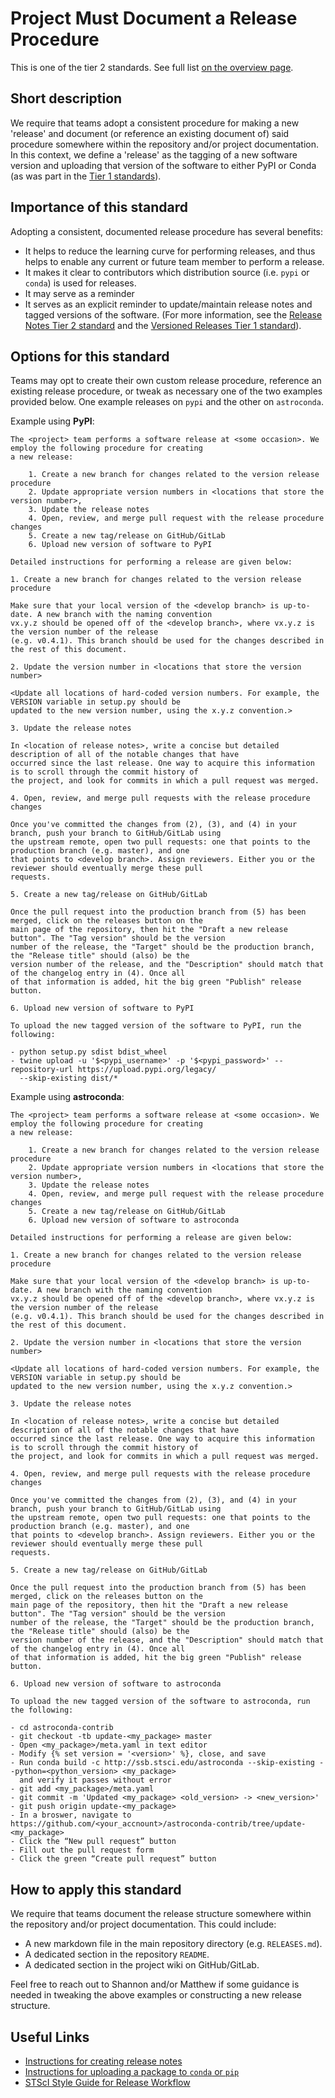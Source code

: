 # Project Must Document a Release Procedure

This is one of the tier 2 standards. See full list [on the overview page](README.md).

## Short description

We require that teams adopt a consistent procedure for making a new 'release' and document (or reference an existing document of) said procedure somewhere within the repository and/or project documentation.  In this context, we define a 'release' as the tagging of a new software version and uploading that version of the software to either PyPI or Conda (as was part in the [Tier 1 standards](https://github.com/spacetelescope/ins-jwst-community-software/blob/master/tier1_standards/conda_or_pip.md)).

## Importance of this standard

Adopting a consistent, documented release procedure has several benefits:

- It helps to reduce the learning curve for performing releases, and thus helps to enable any current or future team member to perform a release.
- It makes it clear to contributors which distribution source (i.e. `pypi` or `conda`) is used for releases.
- It may serve as a reminder
- It serves as an explicit reminder to update/maintain release notes and tagged versions of the software. (For more information, see the [Release Notes Tier 2 standard](release_notes.md) and the [Versioned Releases Tier 1 standard](https://github.com/spacetelescope/ins-jwst-community-software/blob/master/tier1_standards/versioned_releases.md)).

## Options for this standard

Teams may opt to create their own custom release procedure, reference an existing release procedure, or tweak as necessary one of the two examples provided below.  One example releases on `pypi` and the other on `astroconda`.

Example using **PyPI**:

```
The <project> team performs a software release at <some occasion>. We employ the following procedure for creating
a new release:

    1. Create a new branch for changes related to the version release procedure
    2. Update appropriate version numbers in <locations that store the version number>,
    3. Update the release notes
    4. Open, review, and merge pull request with the release procedure changes
    5. Create a new tag/release on GitHub/GitLab
    6. Upload new version of software to PyPI

Detailed instructions for performing a release are given below:

1. Create a new branch for changes related to the version release procedure

Make sure that your local version of the <develop branch> is up-to-date. A new branch with the naming convention
vx.y.z should be opened off of the <develop branch>, where vx.y.z is the version number of the release
(e.g. v0.4.1). This branch should be used for the changes described in the rest of this document.

2. Update the version number in <locations that store the version number>

<Update all locations of hard-coded version numbers. For example, the VERSION variable in setup.py should be
updated to the new version number, using the x.y.z convention.>

3. Update the release notes

In <location of release notes>, write a concise but detailed description of all of the notable changes that have
occurred since the last release. One way to acquire this information is to scroll through the commit history of
the project, and look for commits in which a pull request was merged.

4. Open, review, and merge pull requests with the release procedure changes

Once you've committed the changes from (2), (3), and (4) in your branch, push your branch to GitHub/GitLab using
the upstream remote, open two pull requests: one that points to the production branch (e.g. master), and one
that points to <develop branch>. Assign reviewers. Either you or the reviewer should eventually merge these pull
requests.

5. Create a new tag/release on GitHub/GitLab

Once the pull request into the production branch from (5) has been merged, click on the releases button on the
main page of the repository, then hit the "Draft a new release button". The "Tag version" should be the version
number of the release, the "Target" should be the production branch, the "Release title" should (also) be the
version number of the release, and the "Description" should match that of the changelog entry in (4). Once all
of that information is added, hit the big green "Publish" release button.

6. Upload new version of software to PyPI

To upload the new tagged version of the software to PyPI, run the following:

- python setup.py sdist bdist_wheel
- twine upload -u '$<pypi_username>' -p '$<pypi_password>' --repository-url https://upload.pypi.org/legacy/
  --skip-existing dist/*
```

Example using **astroconda**:

```
The <project> team performs a software release at <some occasion>. We employ the following procedure for creating
a new release:

    1. Create a new branch for changes related to the version release procedure
    2. Update appropriate version numbers in <locations that store the version number>,
    3. Update the release notes
    4. Open, review, and merge pull request with the release procedure changes
    5. Create a new tag/release on GitHub/GitLab
    6. Upload new version of software to astroconda

Detailed instructions for performing a release are given below:

1. Create a new branch for changes related to the version release procedure

Make sure that your local version of the <develop branch> is up-to-date. A new branch with the naming convention
vx.y.z should be opened off of the <develop branch>, where vx.y.z is the version number of the release
(e.g. v0.4.1). This branch should be used for the changes described in the rest of this document.

2. Update the version number in <locations that store the version number>

<Update all locations of hard-coded version numbers. For example, the VERSION variable in setup.py should be
updated to the new version number, using the x.y.z convention.>

3. Update the release notes

In <location of release notes>, write a concise but detailed description of all of the notable changes that have
occurred since the last release. One way to acquire this information is to scroll through the commit history of
the project, and look for commits in which a pull request was merged.

4. Open, review, and merge pull requests with the release procedure changes

Once you've committed the changes from (2), (3), and (4) in your branch, push your branch to GitHub/GitLab using
the upstream remote, open two pull requests: one that points to the production branch (e.g. master), and one
that points to <develop branch>. Assign reviewers. Either you or the reviewer should eventually merge these pull
requests.

5. Create a new tag/release on GitHub/GitLab

Once the pull request into the production branch from (5) has been merged, click on the releases button on the
main page of the repository, then hit the "Draft a new release button". The "Tag version" should be the version
number of the release, the "Target" should be the production branch, the "Release title" should (also) be the
version number of the release, and the "Description" should match that of the changelog entry in (4). Once all
of that information is added, hit the big green "Publish" release button.

6. Upload new version of software to astroconda

To upload the new tagged version of the software to astroconda, run the following:

- cd astroconda-contrib
- git checkout -tb update-<my_package> master
- Open <my_package>/meta.yaml in text editor
- Modify {% set version = '<version>' %}, close, and save
- Run conda build -c http://ssb.stsci.edu/astroconda --skip-existing --python=<python_version> <my_package>
  and verify it passes without error
- git add <my_package>/meta.yaml
- git commit -m 'Updated <my_package> <old_version> -> <new_version>'
- git push origin update-<my_package>
- In a broswer, navigate to  https://github.com/<your_accnount>/astroconda-contrib/tree/update-<my_package>
- Click the “New pull request” button
- Fill out the pull request form
- Click the green “Create pull request” button
```

## How to apply this standard

We require that teams document the release structure somewhere within the repository and/or project documentation.  This could include:

- A new markdown file in the main repository directory (e.g. `RELEASES.md`).
- A dedicated section in the repository `README`.
- A dedicated section in the project wiki on GitHub/GitLab.

Feel free to reach out to Shannon and/or Matthew if some guidance is needed in tweaking the above examples or constructing a new release structure.

## Useful Links

- [Instructions for creating release notes](https://github.com/spacetelescope/ins-jwst-community-software/blob/master/tier2_standards/release_notes.md)
- [Instructions for uploading a package to `conda` or `pip`](https://github.com/spacetelescope/ins-jwst-community-software/blob/master/tier1_standards/conda_or_pip.md#how-to-apply-this-standard)
- [STScI Style Guide for Release Workflow](https://github.com/spacetelescope/style-guides/blob/master/guides/release-workflow.md)
